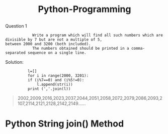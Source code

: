 # <p align="center"> Python-Programming</p>

Question 1

                Write a program which will find all such numbers which are divisible by 7 but are not a multiple of 5,
    between 2000 and 3200 (both included).
                The numbers obtained should be printed in a comma-separated sequence on a single line.

Solution:
              
              l=[]
              for i in range(2000, 3201):
              if (i%7==0) and (i%5!=0):
                  l.append(str(i))
              print (','.join(l))

> 2002,2009,2016,2023,2037,2044,2051,2058,2072,2079,2086,2093,2107,2114,2121,2128,2142,2149......


# Python String join() Method 
